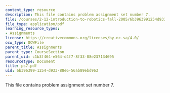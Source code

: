 ```yaml
---
content_type: resource
description: This file contains problem assignment set number 7.
file: /courses/2-12-introduction-to-robotics-fall-2005/6b3963991254d93388e656ab89ebd963_ps7.pdf
file_type: application/pdf
learning_resource_types:
- Assignments
license: https://creativecommons.org/licenses/by-nc-sa/4.0/
ocw_type: OCWFile
parent_title: Assignments
parent_type: CourseSection
parent_uid: c1b3f464-e564-d4f7-8f33-88e237134695
resourcetype: Document
title: ps7.pdf
uid: 6b396399-1254-d933-88e6-56ab89ebd963
---
```

This file contains problem assignment set number 7.